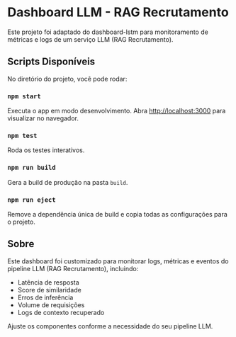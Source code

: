 # Dashboard LLM - RAG Recrutamento

Este projeto foi adaptado do dashboard-lstm para monitoramento de métricas e logs de um serviço LLM (RAG Recrutamento).

## Scripts Disponíveis

No diretório do projeto, você pode rodar:

### `npm start`

Executa o app em modo desenvolvimento.
Abra [http://localhost:3000](http://localhost:3000) para visualizar no navegador.

### `npm test`

Roda os testes interativos.

### `npm run build`

Gera a build de produção na pasta `build`.

### `npm run eject`

Remove a dependência única de build e copia todas as configurações para o projeto.

## Sobre

Este dashboard foi customizado para monitorar logs, métricas e eventos do pipeline LLM (RAG Recrutamento), incluindo:
- Latência de resposta
- Score de similaridade
- Erros de inferência
- Volume de requisições
- Logs de contexto recuperado

Ajuste os componentes conforme a necessidade do seu pipeline LLM.
